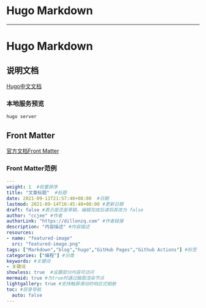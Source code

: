 # Hugo Markdown

<!--more-->
---
# Hugo Markdown

## 说明文档
[Hugo中文文档](https://www.gohugo.org/doc)

### 本地服务预览

```
hugo server
```

## Front Matter
[官方文档Front Matter](https://www.gohugo.org/doc/content/front-matter/)

### Front Matter范例

```yaml
---
weight: 1  #权重排序
title: "文章标题"  #标题
date: 2021-09-11T21:57:40+08:00  #日期
lastmod: 2021-09-14T16:45:40+08:00 #更新日期
draft: false #表示是否是草稿，编辑完成后请将其改为 false
author: "ccjee" #作者
authorLink: "https://dillonzq.com" #作者链接
description: "内容描述" #内容描述
resources:
- name: "featured-image"
  src: "featured-image.png"
tags: ["Markdown","blog","hugo","GitHub Pages","Github Actions"] #标签
categories: ["编程"] #分类
keywords: #关键词
- 关键词
showless: true  #设置部分内容可访问
mermaid: true #为true时通过脑图渲染节点
lightgallery: true #支持触屏滑动的响应式相册
toc: #目录导航
  auto: false
---
```
